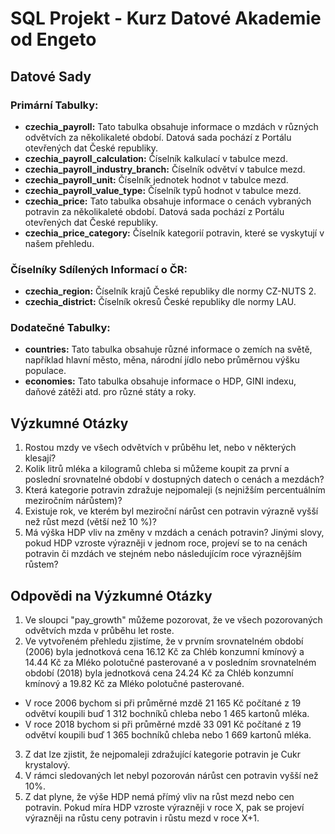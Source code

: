 # SQL Projekt - Kurz Datové Akademie od Engeto

## Datové Sady

### Primární Tabulky:
- **czechia_payroll:** Tato tabulka obsahuje informace o mzdách v různých odvětvích za několikaleté období. Datová sada pochází z Portálu otevřených dat České republiky.
- **czechia_payroll_calculation:** Číselník kalkulací v tabulce mezd.
- **czechia_payroll_industry_branch:** Číselník odvětví v tabulce mezd.
- **czechia_payroll_unit:** Číselník jednotek hodnot v tabulce mezd.
- **czechia_payroll_value_type:** Číselník typů hodnot v tabulce mezd.
- **czechia_price:** Tato tabulka obsahuje informace o cenách vybraných potravin za několikaleté období. Datová sada pochází z Portálu otevřených dat České republiky.
- **czechia_price_category:** Číselník kategorií potravin, které se vyskytují v našem přehledu.

### Číselníky Sdílených Informací o ČR:
- **czechia_region:** Číselník krajů České republiky dle normy CZ-NUTS 2.
- **czechia_district:** Číselník okresů České republiky dle normy LAU.

### Dodatečné Tabulky:
- **countries:** Tato tabulka obsahuje různé informace o zemích na světě, například hlavní město, měna, národní jídlo nebo průměrnou výšku populace.
- **economies:** Tato tabulka obsahuje informace o HDP, GINI indexu, daňové zátěži atd. pro různé státy a roky.

## Výzkumné Otázky

1. Rostou mzdy ve všech odvětvích v průběhu let, nebo v některých klesají?
2. Kolik litrů mléka a kilogramů chleba si můžeme koupit za první a poslední srovnatelné období v dostupných datech o cenách a mezdách?
3. Která kategorie potravin zdražuje nejpomaleji (s nejnižším percentuálním meziročním nárůstem)?
4. Existuje rok, ve kterém byl meziroční nárůst cen potravin výrazně vyšší než růst mezd (větší než 10 %)?
5. Má výška HDP vliv na změny v mzdách a cenách potravin? Jinými slovy, pokud HDP vzroste výrazněji v jednom roce, projeví se to na cenách potravin či mzdách ve stejném nebo následujícím roce výraznějším růstem?

## Odpovědi na Výzkumné Otázky
1. Ve sloupci "pay_growth" můžeme pozorovat, že ve všech pozorovaných odvětvích mzda v průběhu let roste.
2. Ve vytvořeném přehledu zjistíme, že v prvním srovnatelném období (2006) byla jednotková cena 16.12 Kč za Chléb konzumní kmínový a 14.44 Kč za Mléko polotučné pasterované a v posledním srovnatelném období (2018) byla jednotková cena 24.24 Kč za Chléb konzumní kmínový a 19.82 Kč za Mléko polotučné pasterované.
  - V roce 2006 bychom si při průměrné mzdě 21 165 Kč počítané z 19 odvětví koupili buď 1 312 bochníků chleba nebo 1 465 kartonů mléka.
  - V roce 2018 bychom si při průměrné mzdě 33 091 Kč počítané z 19 odvětví koupili buď 1 365 bochníků chleba nebo 1 669 kartonů mléka.
3. Z dat lze zjistit, že nejpomaleji zdražující kategorie potravin je Cukr krystalový.
4. V rámci sledovaných let nebyl pozorován nárůst cen potravin vyšší než 10%.
5. Z dat plyne, že výše HDP nemá přímý vliv na růst mezd nebo cen potravin. Pokud míra HDP vzroste výrazněji v roce X, pak se projeví výrazněji na růstu ceny potravin i růstu mezd v roce X+1. 
